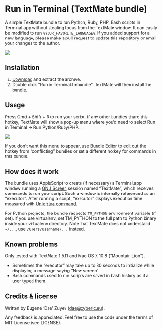 Run in Terminal (TextMate bundle)
=======================================================================
A simple TextMate bundle to run Python, Ruby, PHP, Bash scripts in Terminal.app without stealing focus from the TextMate window. It can easily be modified to run `%YOUR_FAVORITE_LANGUAGE%`. If you added support for a new language, please make a pull request to update this repository or email your changes to the author.

![](https://raw.github.com/Cyberic/Run-in-Terminal-Bundle/master/screenshot.jpg)

Installation
-----------------------------------------------------------------------
1. [Download](https://github.com/Cyberic/Run-in-Terminal-Bundle/archive/master.zip) and extract the archive.
2. Double click “Run in Terminal.tmbundle”. TextMate will then install the bundle.

Usage
-----------------------------------------------------------------------
Press Cmd + Shift + R to run your script. If any other bundles share this hotkey, TextMate will show a pop-up menu where you’d need to select Run in Terminal → Run Python/Ruby/PHP...:

![](http://www.imagocentre.com/images/111/textmate_popup_menu_717.jpg)

If you don’t want this menu to appear, use Bundle Editor to edit out the hotkey from “conflicting” bundles or set a different hotkey for commands in this bundle.

How does it work
-----------------------------------------------------------------------
The bundle uses AppleScript to create (if necessary) a Terminal.app window running a [GNU Screen](http://en.wikipedia.org/wiki/GNU_Screen) session named “TextMate”, which receives commands to run your script. Such a window is internally referenced as an “executor”. After running a script, “executor” displays execution time measured with [Unix `time` command](http://en.wikipedia.org/wiki/Time_%28Unix%29).

For Python projects, the bundle respects `TM_PYTHON` environment variable (if set). If you use virtualenv, set TM_PYTHON to the full path to Python binary inside your virtualenv directory. Note that TextMate does not understand `~/...`, use `/Users/username/...` instead.

Known problems
-----------------------------------------------------------------------
Only tested with TextMate 1.5.11 and Mac OS X 10.8 (“Mountain Lion”).

* Sometimes the “executor” may take up to 30 seconds to initialize while displaying a message saying “New screen”.
* Bash commands used to run scripts are saved in bash history as if a user typed them.

Credits & license
------------------------------------------------------------------------
Written by Eugene ‘Dae’ Zuyev (dae@cyberic.eu).

Any feedback is appreciated. Feel free to use the code under the terms of MIT License (see LICENSE).